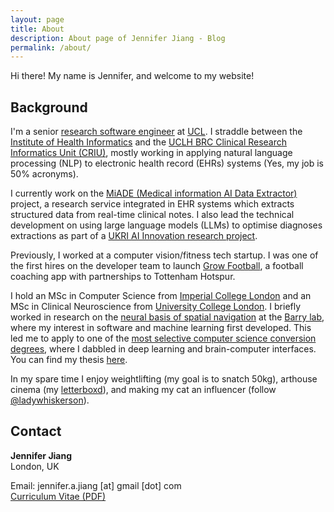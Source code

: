 ```yaml
---
layout: page
title: About
description: About page of Jennifer Jiang - Blog 
permalink: /about/
---
```


Hi there! My name is Jennifer, and welcome to my website! 


## Background

I'm a senior [research software engineer](https://codeforthought.buzzsprout.com/1326658/11317056-in-conversation-with-ben-goldacre) at [UCL](https://www.ucl.ac.uk/). I straddle between the [Institute of Health Informatics](https://www.ucl.ac.uk/health-informatics/ucl-institute-health-informatics) and the [UCLH BRC Clinical Research Informatics Unit (CRIU)](https://www.uclhospitals.brc.nihr.ac.uk/clinical-research-informatics-unit), mostly working in applying natural language processing (NLP) to electronic health record (EHRs) systems (Yes, my job is 50% acronyms).

I currently work on the [MiADE (Medical information AI Data Extractor)](https://www.ucl.ac.uk/health-informatics/research/medical-information-ai-data-extractor-miade) project, a research service integrated in EHR systems which extracts structured data from real-time clinical notes. I also lead the technical development on using large language models (LLMs) to optimise diagnoses extractions as part of a [UKRI AI Innovation research project](https://www.ukri.org/news/13-million-for-22-ai-for-health-research-projects/).

Previously, I worked at a computer vision/fitness tech startup. I was one of the first hires on the developer team to launch [Grow Football](https://www.tottenhamhotspur.com/the-club/football-development/grow-football/), a football coaching app with partnerships to Tottenham Hotspur.

I hold an MSc in Computer Science from [Imperial College London](https://www.ic.ac.uk/) and an MSc in Clinical Neuroscience from [University College London](https://www.ucl.ac.uk/). I briefly worked in research on the [neural basis of spatial navigation](https://www.youtube.com/watch?v=ETaZAyK4IVM) at the [Barry lab](https://barry-lab.com/), where my interest in software and machine learning first developed. This led me to apply to one of the [most selective computer science conversion degrees](https://www.admissionreport.com/imperial-college-london/msc-computing-science), where I dabbled in deep learning and brain-computer interfaces. You can find my thesis [here](/assets/report.pdf).

In my spare time I enjoy weightlifting (my goal is to snatch 50kg), arthouse cinema (my <a href="https://letterboxd.com/thefilmpotato/">letterboxd</a>), and making my cat an influencer (follow <a href="https://www.instagram.com/ladywhiskerson/">@ladywhiskerson</a>).

<!--
![](/about/aws_community_builder.png){:width="100px"}
[![](/about/google_data_engineer.png){:width="100px"}](https://www.credential.net/d17f92a5-a21e-41d5-acb0-81d76e3f3e68)
-->

## Contact

**Jennifer Jiang**  
London, UK 

Email: jennifer.a.jiang [at] gmail [dot] com  
[Curriculum Vitae (PDF)](/assets/Jennifer_Jiang_CV.pdf)

<!-- <style>.bmc-button img{width: 35px !important;margin-bottom: 1px !important;box-shadow: none !important;border: none !important;vertical-align: middle !important;}.bmc-button{padding: 7px 10px 7px 10px !important;line-height: 35px !important;height:51px !important;min-width:217px !important;text-decoration: none !important;display:inline-flex !important;color:#ffffff !important;background-color:#5F7FFF !important;border-radius: 5px !important;border: 1px solid transparent !important;padding: 7px 10px 7px 10px !important;font-size: 28px !important;letter-spacing:0.6px !important;box-shadow: 0px 1px 2px rgba(190, 190, 190, 0.5) !important;-webkit-box-shadow: 0px 1px 2px 2px rgba(190, 190, 190, 0.5) !important;margin: 0 auto !important;font-family:'Cookie', cursive !important;-webkit-box-sizing: border-box !important;box-sizing: border-box !important;-o-transition: 0.3s all linear !important;-webkit-transition: 0.3s all linear !important;-moz-transition: 0.3s all linear !important;-ms-transition: 0.3s all linear !important;transition: 0.3s all linear !important;}.bmc-button:hover, .bmc-button:active, .bmc-button:focus {-webkit-box-shadow: 0px 1px 2px 2px rgba(190, 190, 190, 0.5) !important;text-decoration: none !important;box-shadow: 0px 1px 2px 2px rgba(190, 190, 190, 0.5) !important;opacity: 0.85 !important;color:#ffffff !important;}</style><link href="https://fonts.googleapis.com/css?family=Cookie" rel="stylesheet"><a class="bmc-button" target="_blank" href="https://www.buymeacoffee.com/jenniferajiang"><img src="https://cdn.buymeacoffee.com/buttons/bmc-new-btn-logo.svg" alt="Buy me a coffee"><span style="margin-left:15px;font-size:28px !important;">Buy me a coffee</span></a> -->
